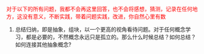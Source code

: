 <font color="red">对于以下的所有问题，我都不会再这里回答，也不会将感想，猜测，记录在任何地方，这没有意义，不断实践，带着问题实践，改进，你自然心里有数</font>
1. 总结归纳，即是抽象，组块，以一个更高的视角看待问题。对于任何概念学习，都是必要的，不然概念永远只是孤立的。那么什么时候总结？如何总结？如何连接其他抽象概念?